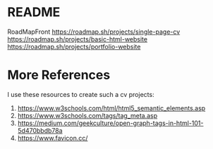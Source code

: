 # README
RoadMapFront
https://roadmap.sh/projects/single-page-cv
https://roadmap.sh/projects/basic-html-website
https://roadmap.sh/projects/portfolio-website

# More References
I use these resources to create such a cv projects:
1)	https://www.w3schools.com/html/html5_semantic_elements.asp
2)  https://www.w3schools.com/tags/tag_meta.asp
3)	https://medium.com/geekculture/open-graph-tags-in-html-101-5d470bbdb78a
4)  https://www.favicon.cc/
